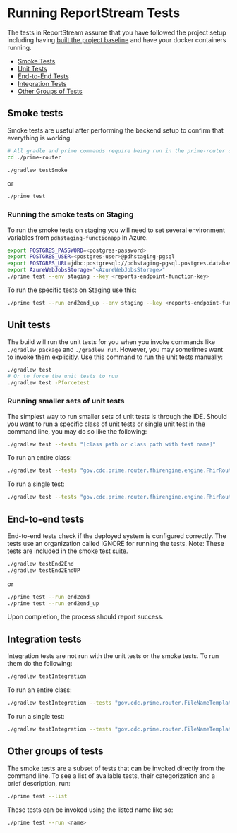 # Running ReportStream Tests

The tests in ReportStream assume that you have followed the project setup including having [built the project baseline](../getting-started/README.md#bulding-the-baseline) and have your docker containers running.

- [Smoke Tests](#smoke-tests)
- [Unit Tests](#unit-tests)
- [End-to-End Tests](#end-to-end-tests)
- [Integration Tests](#integration-tests)
- [Other Groups of Tests](#other-groups-of-tests)

## Smoke tests

Smoke tests are useful after performing the backend setup to confirm that everything is working.

```bash
# All gradle and prime commands require being run in the prime-router directory
cd ./prime-router

./gradlew testSmoke
```
or
```bash
./prime test 
```

### Running the smoke tests on Staging

To run the smoke tests on staging you will need to set several environment variables from `pdhstaging-functionapp` in Azure.

```bash
export POSTGRES_PASSWORD=<postgres-password>
export POSTGRES_USER=<postgres-user>@pdhstaging-pgsql                                                                                                          
export POSTGRES_URL=jdbc:postgresql://pdhstaging-pgsql.postgres.database.azure.com:5432/prime_data_hub
export AzureWebJobsStorage="<AzureWebJobsStorage>"
./prime test --env staging --key <reports-endpoint-function-key> 
```

To run the specific tests on Staging use this:

```bash
./prime test --run end2end_up --env staging --key <reports-endpoint-function-key>
```

## Unit tests

The build will run the unit tests for you when you invoke commands like `./gradlew package` and `./gradlew run`. However, you may sometimes want to invoke them explicitly. Use this command to run the unit tests manually:

```bash
./gradlew test
# Or to force the unit tests to run
./gradlew test -Pforcetest
```

### Running smaller sets of unit tests

The simplest way to run smaller sets of unit tests is through the IDE. Should you want to run a specific class of unit tests or single unit test in the command line, you may do so like the following:

```bash
./gradlew test --tests "[class path or class path with test name]"
```

To run an entire class: 
```bash
./gradlew test --tests "gov.cdc.prime.router.fhirengine.engine.FhirRouterTests"
```

To run a single test:
```bash
./gradlew test --tests "gov.cdc.prime.router.fhirengine.engine.FhirRouterTests.test applyFilters receiver setting - (reverseTheQualityFilter = true) "
```
 
## End-to-end tests

End-to-end tests check if the deployed system is configured correctly. The tests use an organization called IGNORE for running the tests. Note: These tests are included in the smoke test suite. 

```bash
./gradlew testEnd2End
./gradlew testEnd2EndUP
```
or 
```bash
./prime test --run end2end
./prime test --run end2end_up
```

Upon completion, the process should report success.

## Integration tests

Integration tests are not run with the unit tests or the smoke tests. To run them do the following:

```bash
./gradlew testIntegration
```

To run an entire class:
```bash
./gradlew testIntegration --tests "gov.cdc.prime.router.FileNameTemplateIntegrationTests" 
```

To run a single test:
```bash
./gradlew testIntegration --tests "gov.cdc.prime.router.FileNameTemplateIntegrationTests.test literal name element" 
```

## Other groups of tests

The smoke tests are a subset of tests that can be invoked directly from the command line. To see a list of available tests, their categorization and a brief description, run:

```bash
./prime test --list
```

These tests can be invoked using the listed name like so:

```bash
./prime test --run <name>
```